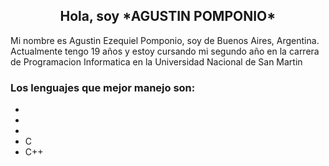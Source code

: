 <h2 align="center">Hola, soy *AGUSTIN POMPONIO*</h2>

<p>Mi nombre es Agustin Ezequiel Pomponio, soy de Buenos Aires, Argentina. Actualmente tengo 19 años y estoy cursando mi segundo año en la carrera de Programacion Informatica en la Universidad Nacional de San Martin</p>

### Los lenguajes que mejor manejo son: 
<ul>
        <li><img src="https://i.pinimg.com/originals/82/a2/18/82a2188c985ce75402ae44fc43fe7e5e.png" alt=""></li>
        <li><img src="https://upload.wikimedia.org/wikipedia/commons/thumb/6/6a/JavaScript-logo.png/640px-JavaScript-logo.png" alt=""></li>
        <li><img src="https://i.pinimg.com/736x/25/a8/5d/25a85d9e5057430d82273a3c75e73014.jpg" alt=""></li>
        <li>C</li>
        <li>C++</li>
</ul>